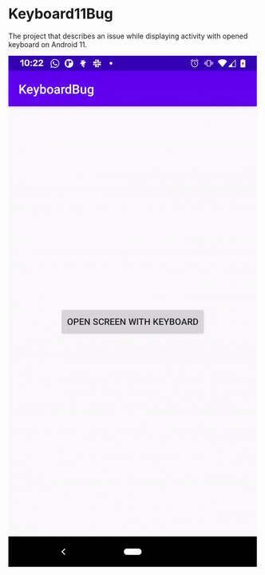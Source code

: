 # Keyboard11Bug

The project that describes an issue while displaying activity with opened keyboard on Android 11.

![](https://github.com/NikitaZhelonkin/Keyboard11Bug/blob/main/demo.gif)
